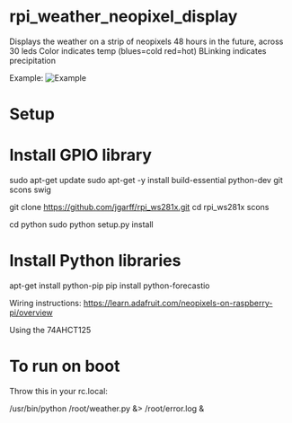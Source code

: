 # rpi_weather_neopixel_display
Displays the weather on a strip of neopixels
48 hours in the future, across 30 leds
Color indicates temp (blues=cold red=hot)
BLinking indicates precipitation

Example: 
![Example](https://i.imgur.com/sjlOBR5.jpg)


# Setup
# Install GPIO library

sudo apt-get update
sudo apt-get -y install build-essential python-dev git scons swig

git clone https://github.com/jgarff/rpi_ws281x.git
cd rpi_ws281x
scons

cd python
sudo python setup.py install

# Install Python libraries

apt-get install python-pip
pip install python-forecastio


Wiring instructions:
https://learn.adafruit.com/neopixels-on-raspberry-pi/overview

Using the 74AHCT125 


# To run on boot
Throw this in your rc.local:

/usr/bin/python /root/weather.py &> /root/error.log &
